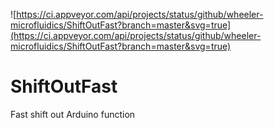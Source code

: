 ![https://ci.appveyor.com/api/projects/status/github/wheeler-microfluidics/ShiftOutFast?branch=master&svg=true](https://ci.appveyor.com/api/projects/status/github/wheeler-microfluidics/ShiftOutFast?branch=master&svg=true)
# ShiftOutFast
Fast shift out Arduino function
